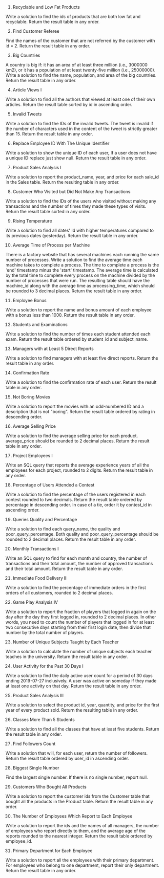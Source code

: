 1. Recyclable and Low Fat Products
   
Write a solution to find the ids of products that are both low fat and recyclable.
Return the result table in any order.

2. Find Customer Referee

Find the names of the customer that are not referred by the customer with id = 2.
Return the result table in any order.

3. Big Countries

A country is big if:
it has an area of at least three million (i.e., 3000000 km2), or
it has a population of at least twenty-five million (i.e., 25000000).
Write a solution to find the name, population, and area of the big countries.
Return the result table in any order.

4. Article Views I

Write a solution to find all the authors that viewed at least one of their own articles.
Return the result table sorted by id in ascending order.

5. Invalid Tweets

Write a solution to find the IDs of the invalid tweets. The tweet is invalid if the number of characters used in the content of the tweet is strictly greater than 15.
Return the result table in any order.

6. Replace Employee ID With The Unique Identifier

Write a solution to show the unique ID of each user, If a user does not have a unique ID replace just show null.
Return the result table in any order.

7. Product Sales Analysis I

Write a solution to report the product_name, year, and price for each sale_id in the Sales table.
Return the resulting table in any order.

8. Customer Who Visited but Did Not Make Any Transactions

Write a solution to find the IDs of the users who visited without making any transactions and the number of times they made these types of visits.
Return the result table sorted in any order.

9. Rising Temperature

Write a solution to find all dates' Id with higher temperatures compared to its previous dates (yesterday).
Return the result table in any order.

10. Average Time of Process per Machine

There is a factory website that has several machines each running the same number of processes. Write a solution to find the average time each machine takes to complete a process.
The time to complete a process is the 'end' timestamp minus the 'start' timestamp. The average time is calculated by the total time to complete every process on the machine divided by the number of processes that were run.
The resulting table should have the machine_id along with the average time as processing_time, which should be rounded to 3 decimal places.
Return the result table in any order.

11. Employee Bonus

Write a solution to report the name and bonus amount of each employee with a bonus less than 1000.
Return the result table in any order.

12. Students and Examinations 

Write a solution to find the number of times each student attended each exam.
Return the result table ordered by student_id and subject_name.

13. Managers with at Least 5 Direct Reports

Write a solution to find managers with at least five direct reports.
Return the result table in any order.

14. Confirmation Rate

Write a solution to find the confirmation rate of each user.
Return the result table in any order.

15. Not Boring Movies

Write a solution to report the movies with an odd-numbered ID and a description that is not "boring".
Return the result table ordered by rating in descending order.

16. Average Selling Price

Write a solution to find the average selling price for each product. average_price should be rounded to 2 decimal places.
Return the result table in any order.

17. Project Employees I

Write an SQL query that reports the average experience years of all the employees for each project, rounded to 2 digits.
Return the result table in any order.

18. Percentage of Users Attended a Contest

Write a solution to find the percentage of the users registered in each contest rounded to two decimals.
Return the result table ordered by percentage in descending order. In case of a tie, order it by contest_id in ascending order.

19. Queries Quality and Percentage

Write a solution to find each query_name, the quality and poor_query_percentage.
Both quality and poor_query_percentage should be rounded to 2 decimal places.
Return the result table in any order.

20. Monthly Transactions I

Write an SQL query to find for each month and country, the number of transactions and their total amount, the number of approved transactions and their total amount.
Return the result table in any order.

21. Immediate Food Delivery II
    
Write a solution to find the percentage of immediate orders in the first orders of all customers, rounded to 2 decimal places.

22. Game Play Analysis IV

Write a solution to report the fraction of players that logged in again on the day after the day they first logged in, rounded to 2 decimal places. In other words, you need to count the number of players that logged in for at least two consecutive days starting from their first login date, then divide that number by the total number of players.

23. Number of Unique Subjects Taught by Each Teacher

Write a solution to calculate the number of unique subjects each teacher teaches in the university.
Return the result table in any order.

24. User Activity for the Past 30 Days I

Write a solution to find the daily active user count for a period of 30 days ending 2019-07-27 inclusively. A user was active on someday if they made at least one activity on that day.
Return the result table in any order.

25. Product Sales Analysis III

Write a solution to select the product id, year, quantity, and price for the first year of every product sold.
Return the resulting table in any order.

26. Classes More Than 5 Students

Write a solution to find all the classes that have at least five students.
Return the result table in any order.

27. Find Followers Count

Write a solution that will, for each user, return the number of followers.
Return the result table ordered by user_id in ascending order.

28. Biggest Single Number

Find the largest single number. If there is no single number, report null.

29. Customers Who Bought All Products

Write a solution to report the customer ids from the Customer table that bought all the products in the Product table.
Return the result table in any order.

30. The Number of Employees Which Report to Each Employee

Write a solution to report the ids and the names of all managers, the number of employees who report directly to them, and the average age of the reports rounded to the nearest integer.
Return the result table ordered by employee_id.

31. Primary Department for Each Employee

Write a solution to report all the employees with their primary department. For employees who belong to one department, report their only department.
Return the result table in any order.
